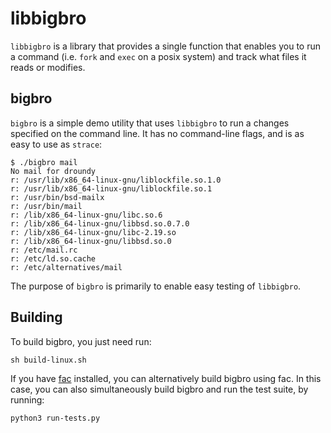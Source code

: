 libbigbro
=========

`libbigbro` is a library that provides a single function that enables you
to run a command (i.e. `fork` and `exec` on a posix system) and track
what files it reads or modifies.

bigbro
------

`bigbro` is a simple demo utility that uses `libbigbro` to run a
changes specified on the command line.  It has no command-line flags,
and is as easy to use as `strace`:


    $ ./bigbro mail
    No mail for droundy
    r: /usr/lib/x86_64-linux-gnu/liblockfile.so.1.0
    r: /usr/lib/x86_64-linux-gnu/liblockfile.so.1
    r: /usr/bin/bsd-mailx
    r: /usr/bin/mail
    r: /lib/x86_64-linux-gnu/libc.so.6
    r: /lib/x86_64-linux-gnu/libbsd.so.0.7.0
    r: /lib/x86_64-linux-gnu/libc-2.19.so
    r: /lib/x86_64-linux-gnu/libbsd.so.0
    r: /etc/mail.rc
    r: /etc/ld.so.cache
    r: /etc/alternatives/mail

The purpose of `bigbro` is primarily to enable easy testing of
`libbigbro`.

Building
--------

To build bigbro, you just need run:

    sh build-linux.sh

If you have [fac](http://physics.oregonstate.edu/~roundyd/fac)
installed, you can alternatively build bigbro using fac.  In this
case, you can also simultaneously build bigbro and run the test suite,
by running:

    python3 run-tests.py
